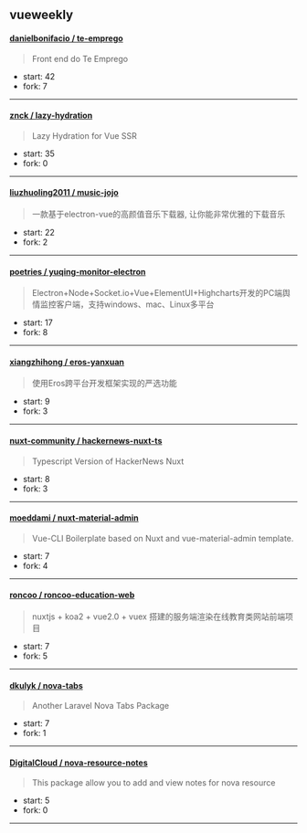 ## vueweekly

#### [danielbonifacio / te-emprego](https://github.com/danielbonifacio/te-emprego)

> Front end do Te Emprego

+ start: 42
+ fork: 7

----


#### [znck / lazy-hydration](https://github.com/znck/lazy-hydration)

> Lazy Hydration for Vue SSR

+ start: 35
+ fork: 0

----


#### [liuzhuoling2011 / music-jojo](https://github.com/liuzhuoling2011/music-jojo)

> 一款基于electron-vue的高颜值音乐下载器, 让你能非常优雅的下载音乐

+ start: 22
+ fork: 2

----


#### [poetries / yuqing-monitor-electron](https://github.com/poetries/yuqing-monitor-electron)

> Electron+Node+Socket.io+Vue+ElementUI+Highcharts开发的PC端舆情监控客户端，支持windows、mac、Linux多平台

+ start: 17
+ fork: 8

----


#### [xiangzhihong / eros-yanxuan](https://github.com/xiangzhihong/eros-yanxuan)

> 使用Eros跨平台开发框架实现的严选功能

+ start: 9
+ fork: 3

----


#### [nuxt-community / hackernews-nuxt-ts](https://github.com/nuxt-community/hackernews-nuxt-ts)

> Typescript Version of HackerNews Nuxt

+ start: 8
+ fork: 3

----


#### [moeddami / nuxt-material-admin](https://github.com/moeddami/nuxt-material-admin)

> Vue-CLI Boilerplate based on Nuxt and vue-material-admin template.

+ start: 7
+ fork: 4

----


#### [roncoo / roncoo-education-web](https://github.com/roncoo/roncoo-education-web)

> nuxtjs + koa2 + vue2.0 + vuex 搭建的服务端渲染在线教育类网站前端项目

+ start: 7
+ fork: 5

----


#### [dkulyk / nova-tabs](https://github.com/dkulyk/nova-tabs)

> Another Laravel Nova Tabs Package

+ start: 7
+ fork: 1

----


#### [DigitalCloud / nova-resource-notes](https://github.com/DigitalCloud/nova-resource-notes)

> This package allow you to add and view notes for nova resource

+ start: 5
+ fork: 0

----

